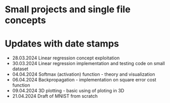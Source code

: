 # Small projects and single file concepts

# Updates with date stamps
- 28.03.2024 Linear regression concept exploitation
- 30.03.2024 Linear regression implementation and testing code on small dataset
- 04.04.2024 Softmax (activation) function - theory and visualization
- 06.04.2024 Backpropagation - implementation on square error cost function
- 09.04.2024 3D plotting - basic using of ploting in 3D
- 21.04.2024 Draft of MNIST from scratch
